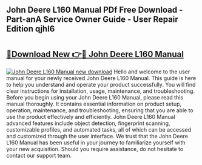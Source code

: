 ## John Deere L160 Manual PDf Free Download - Part-anA Service Owner Guide - User Repair Edition qjhI6

# <h2><a href="http://bc87117.oget.top/?id=John+Deere+L160+Manual">🔗Download New 👉🔴 John Deere L160 Manual</a></h2>

[![John Deere L160 Manual new download](https://i.imgur.com/5g1atiW.png)](http://bc87117.oget.top/?id=John+Deere+L160+Manual)
Hello and welcome to the user manual for your newly received John Deere L160 Manual. This guide is here to help you understand and operate your product successfully. You will find clear instructions for installation, usage, maintenance, and troubleshooting. Before you begin using your John Deere L160 Manual, please read this manual thoroughly. It contains essential information on product setup, operation, maintenance, and troubleshooting, ensuring that you are able to use the product effectively and efficiently. John Deere L160 Manual advanced features include object detection, fingerprint scanning, customizable profiles, and automated tasks, all of which can be accessed and customized through the user interface. We trust that the John Deere L160 Manual has been useful in your journey to familiarize yourself with your new acquisition. Should you require assistance, do not hesitate to contact our support team.
